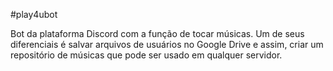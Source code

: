 ﻿#play4ubot

Bot da plataforma Discord com a função de tocar músicas. Um de seus diferenciais é salvar arquivos de usuários no Google Drive e assim, criar um repositório de músicas que pode ser usado em qualquer servidor. 
